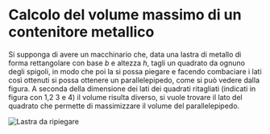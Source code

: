 # Calcolo del volume massimo di un contenitore metallico

Si supponga di avere un macchinario che, data una lastra di metallo di forma rettangolare con base *b* e altezza *h*, tagli un quadrato da ognuno degli spigoli, in modo che poi la si possa piegare e facendo combaciare i lati così ottenuti si possa ottenere un parallelepipedo, come si può vedere dalla figura. A seconda della dimensione dei lati dei quadrati ritagliati (indicati in figura con 1,2 3 e 4) il volume risulta diverso, si vuole trovare il lato del quadrato che permette di massimizzare il volume del parallelepipedo.

![Lastra da ripiegare](http://www.imparando.net/sito/introduzione_alla_programmazione_in_C/il_costrutto_di_iterazione/lastra/esempio.png)
